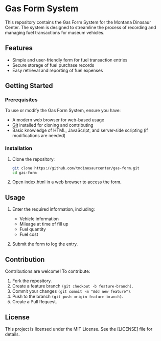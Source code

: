 # Gas Form System

This repository contains the Gas Form System for the Montana Dinosaur Center. The system is designed to streamline the process of recording and managing fuel transactions for museum vehicles.

## Features

- Simple and user-friendly form for fuel transaction entries
- Secure storage of fuel purchase records
- Easy retrieval and reporting of fuel expenses

## Getting Started

### Prerequisites

To use or modify the Gas Form System, ensure you have:

- A modern web browser for web-based usage
- [Git](https://git-scm.com/) installed for cloning and contributing
- Basic knowledge of HTML, JavaScript, and server-side scripting (if modifications are needed)

### Installation

1. Clone the repository:

   ```sh
   git clone https://github.com/tmdinosaurcenter/gas-form.git
   cd gas-form
   ```

2. Open index.html in a web browser to access the form.

## Usage

1. Enter the required information, including:
   - Vehicle information
   -  Mileage at time of fill up
   - Fuel quantity
   - Fuel cost

2. Submit the form to log the entry.

## Contribution

Contributions are welcome! To contribute:

1. Fork the repository.
2. Create a feature branch `(git checkout -b feature-branch)`.
3. Commit your changes `(git commit -m "Add new feature")`.
4. Push to the branch `(git push origin feature-branch)`.
5. Create a Pull Request.

## License

This project is licensed under the MIT License. See the [LICENSE] file for details.
